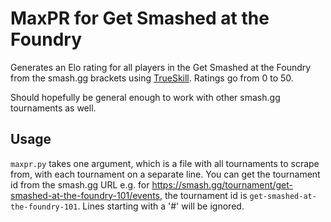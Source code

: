 MaxPR for Get Smashed at the Foundry
====================================

Generates an Elo rating for all players in the Get Smashed at the Foundry from the smash.gg brackets using [TrueSkill](http://trueskill.org/).
Ratings go from 0 to 50.

Should hopefully be general enough to work with other smash.gg tournaments as well.

Usage
-----

`maxpr.py` takes one argument, which is a file with all tournaments to scrape from, with each tournament on a separate line.
You can get the tournament id from the smash.gg URL e.g. for https://smash.gg/tournament/get-smashed-at-the-foundry-101/events,
the tournament id is `get-smashed-at-the-foundry-101`. Lines starting with a '#' will be ignored.

